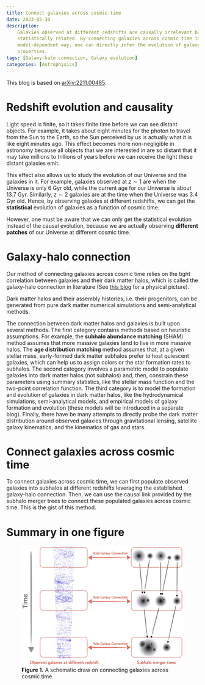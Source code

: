 ```yaml
---
title: Connect galaxies across cosmic time
date: 2023-05-30
description:
    Galaxies observed at different redshifts are causally irrelevant but
    statistically related. By connecting galaxies across cosmic time in a
    model-dependent way, one can directly infer the evolution of galaxy
    properties.
tags: [Galaxy-halo connection, Galaxy evolution]
categories: [Astrophysics]
---
```


This blog is based on [arXiv:2211.00485](https://arxiv.org/abs/2211.00485).

# Redshift evolution and causality

Light speed is finite, so it takes finite time before we can see distant
objects. For example, it takes about eight minutes for the photon to travel from
the Sun to the Earth, so the Sun perceived by us is actually what it is like
eight minutes ago. This effect becomes more non-negligible in astronomy because
all objects that we are interested in are so distant that it may take millions
to trillions of years before we can receive the light these distant galaxies
emit.

This effect also allows us to study the evolution of our Universe and the
galaxies in it. For example, galaxies observed at $z\sim 1$ are when the
Universe is only 6 Gyr old, while the current age for our Universe is about 13.7
Gyr. Similarly, $z\sim 2$ galaxies are at the time when the Universe was 3.4 Gyr
old. Hence, by observing galaxies at different redshifts, we can get the
**statistical** evolution of galaxies as a function of cosmic time.

However, one must be aware that we can only get the statistical evolution
instead of the causal evolution, because we are actually observing **different
patches** of our Universe at different cosmic time.

# Galaxy-halo connection

Our method of connecting galaxies across cosmic time relies on the tight
correlation between galaxies and their dark matter halos, which is called the
galaxy-halo connection in literature (See [this blog](./halo_model.html) for a
physical picture).

Dark matter halos and their assembly histories, i.e. their progenitors, can be
generated from pure dark matter numerical simulations and semi-analytical
methods.

The connection between dark matter halos and galaxies is built upon several
methods. The first category contains methods based on heuristic assumptions. For
example, the **subhalo abundance matching** (SHAM) method assumes that more
massive galaxies tend to live in more massive halos. The **age distribution
matching** method assumes that, at a given stellar mass, early-formed dark
matter subhalos prefer to host quiescent galaxies, which can help us to assign
colors or the star formation rates to subhalos. The second category involves a
parametric model to populate galaxies into dark matter halos (not subhalos) and,
then, constrain these parameters using summary statistics, like the stellar mass
function and the two-point correlation function. The third category is to model
the formation and evolution of galaxies in dark matter halos, like the
hydrodynamical simulations, semi-analytical models, and empirical models of
galaxy formation and evolution (these models will be introduced in a separate
blog). Finally, there have be many attempts to directly probe the dark matter
distribution around observed galaxies through gravitational lensing, satellite
galaxy kinematics, and the kinematics of gas and stars.

# Connect galaxies across cosmic time

To connect galaxies across cosmic time, we can first populate observed galaxies
into subhalos at different redshifts leveraging the established galaxy-halo
connection. Then, we can use the causal link provided by the subhalo merger
trees to connect these populated galaxies across cosmic time. This is the gist
of this method.

# Summary in one figure

<figure id="fig1">
<img src="/blog/image/connect_gals_fig1.jpg" width=740>
<figcaption>
<strong> Figure 1.</strong>
A schematic draw on connecting galaxies across cosmic time.
</figcaption>
</figure>

